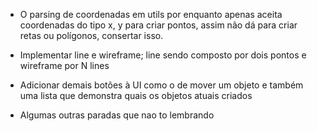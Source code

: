 - O parsing de coordenadas em utils por enquanto apenas aceita coordenadas do tipo x, y para criar pontos, assim não dá para criar retas ou polígonos, consertar isso.

- Implementar line e wireframe; line sendo composto por dois pontos e wireframe por N lines

- Adicionar demais botões à UI como o de mover um objeto e também uma lista que demonstra quais os objetos atuais criados

- Algumas outras paradas que nao to lembrando